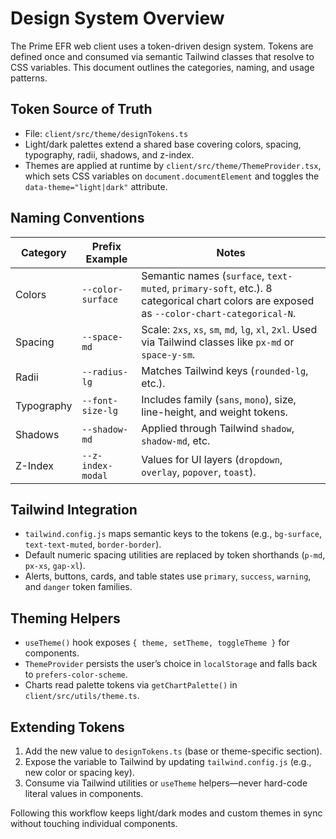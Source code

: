 # Design System Overview

The Prime EFR web client uses a token-driven design system. Tokens are defined once and consumed via semantic Tailwind classes that resolve to CSS variables. This document outlines the categories, naming, and usage patterns.

## Token Source of Truth

- File: `client/src/theme/designTokens.ts`
- Light/dark palettes extend a shared base covering colors, spacing, typography, radii, shadows, and z-index.
- Themes are applied at runtime by `client/src/theme/ThemeProvider.tsx`, which sets CSS variables on `document.documentElement` and toggles the `data-theme="light|dark"` attribute.

## Naming Conventions

| Category    | Prefix Example        | Notes |
|-------------|-----------------------|-------|
| Colors      | `--color-surface`     | Semantic names (`surface`, `text-muted`, `primary-soft`, etc.). 8 categorical chart colors are exposed as `--color-chart-categorical-N`. |
| Spacing     | `--space-md`          | Scale: `2xs`, `xs`, `sm`, `md`, `lg`, `xl`, `2xl`. Used via Tailwind classes like `px-md` or `space-y-sm`. |
| Radii       | `--radius-lg`         | Matches Tailwind keys (`rounded-lg`, etc.). |
| Typography  | `--font-size-lg`      | Includes family (`sans`, `mono`), size, line-height, and weight tokens. |
| Shadows     | `--shadow-md`         | Applied through Tailwind `shadow`, `shadow-md`, etc. |
| Z-Index     | `--z-index-modal`     | Values for UI layers (`dropdown`, `overlay`, `popover`, `toast`). |

## Tailwind Integration

- `tailwind.config.js` maps semantic keys to the tokens (e.g., `bg-surface`, `text-text-muted`, `border-border`).
- Default numeric spacing utilities are replaced by token shorthands (`p-md`, `px-xs`, `gap-xl`).
- Alerts, buttons, cards, and table states use `primary`, `success`, `warning`, and `danger` token families.

## Theming Helpers

- `useTheme()` hook exposes `{ theme, setTheme, toggleTheme }` for components.
- `ThemeProvider` persists the user’s choice in `localStorage` and falls back to `prefers-color-scheme`.
- Charts read palette tokens via `getChartPalette()` in `client/src/utils/theme.ts`.

## Extending Tokens

1. Add the new value to `designTokens.ts` (base or theme-specific section).
2. Expose the variable to Tailwind by updating `tailwind.config.js` (e.g., new color or spacing key).
3. Consume via Tailwind utilities or `useTheme` helpers—never hard-code literal values in components.

Following this workflow keeps light/dark modes and custom themes in sync without touching individual components.
